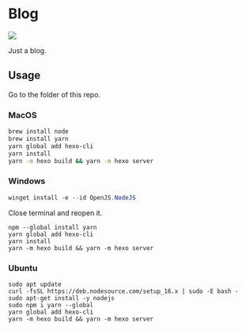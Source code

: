 # Blog

![](https://api.travis-ci.com/NatLee/Blog.svg)

Just a blog.

## Usage

Go to the folder of this repo.

### MacOS

```bash
brew install node
brew install yarn
yarn global add hexo-cli
yarn install
yarn -m hexo build && yarn -m hexo server
```

### Windows

```powershell
winget install -e --id OpenJS.NodeJS
```

Close terminal and reopen it.

```
npm --global install yarn
yarn global add hexo-cli
yarn install
yarn -m hexo build && yarn -m hexo server
```

### Ubuntu

```
sudo apt update
curl -fsSL https://deb.nodesource.com/setup_16.x | sudo -E bash -
sudo apt-get install -y nodejs
sudo npm i yarn --global
yarn global add hexo-cli
yarn -m hexo build && yarn -m hexo server
```